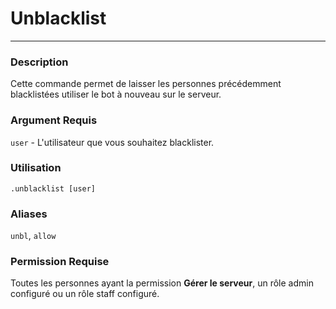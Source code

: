 # Unblacklist
---
### Description
Cette commande permet de laisser les personnes précédemment blacklistées utiliser le bot à nouveau sur le serveur.
### Argument Requis
`user` - L'utilisateur que vous souhaitez blacklister.
### Utilisation
```
.unblacklist [user]
```
### Aliases
`unbl`, `allow`
### Permission Requise
Toutes les personnes ayant la permission **Gérer le serveur**, un rôle admin configuré ou un rôle staff configuré.
